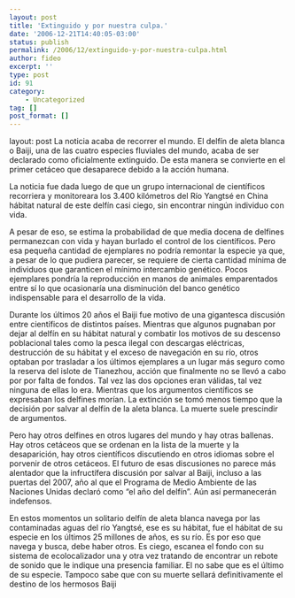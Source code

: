 ```yaml
---
layout: post
title: 'Extinguido y por nuestra culpa.'
date: '2006-12-21T14:40:05-03:00'
status: publish
permalink: /2006/12/extinguido-y-por-nuestra-culpa.html
author: fideo
excerpt: ''
type: post
id: 91
category:
    - Uncategorized
tag: []
post_format: []
---
```

layout: post
La noticia acaba de recorrer el mundo. El delfín de aleta blanca o Baiji, una de las cuatro especies fluviales del mundo, acaba de ser declarado como oficialmente extinguido. De esta manera se convierte en el primer cetáceo que desaparece debido a la acción humana.

La noticia fue dada luego de que un grupo internacional de científicos recorriera y monitoreara los 3.400 kilómetros del Río Yangtsé en China hábitat natural de este delfín casi ciego, sin encontrar ningún individuo con vida.

A pesar de eso, se estima la probabilidad de que media docena de delfines permanezcan con vida y hayan burlado el control de los científicos. Pero esa pequeña cantidad de ejemplares no podría remontar la especie ya que, a pesar de lo que pudiera parecer, se requiere de cierta cantidad mínima de individuos que garanticen el mínimo intercambio genético. Pocos ejemplares pondría la reproducción en manos de animales emparentados entre sí lo que ocasionaría una disminución del banco genético indispensable para el desarrollo de la vida.

Durante los últimos 20 años el Baiji fue motivo de una gigantesca discusión entre científicos de distintos países. Mientras que algunos pugnaban por dejar al delfín en su hábitat natural y combatir los motivos de su descenso poblacional tales como la pesca ilegal con descargas eléctricas, destrucción de su hábitat y el exceso de navegación en su río, otros optaban por trasladar a los últimos ejemplares a un lugar más seguro como la reserva del islote de Tianezhou, acción que finalmente no se llevó a cabo por por falta de fondos. Tal vez las dos opciones eran válidas, tal vez ninguna de ellas lo era. Mientras que los argumentos científicos se expresaban los delfines morían. La extinción se tomó menos tiempo que la decisión por salvar al delfín de la aleta blanca. La muerte suele prescindir de argumentos.

Pero hay otros delfines en otros lugares del mundo y hay otras ballenas. Hay otros cetáceos que se ordenan en la lista de la muerte y la desaparición, hay otros científicos discutiendo en otros idiomas sobre el porvenir de otros cetáceos. El futuro de esas discusiones no parece más alentador que la infructífera discusión por salvar al Baiji, incluso a las puertas del 2007, año al que el Programa de Medio Ambiente de las Naciones Unidas declaró como “el año del delfín”. Aún así permanecerán indefensos.

En estos momentos un solitario delfín de aleta blanca navega por las contaminadas aguas del río Yangtsé, ese es su hábitat, fue el hábitat de su especie en los últimos 25 millones de años, es su río. Es por eso que navega y busca, debe haber otros. Es ciego, escanea el fondo con su sistema de ecolocalizador una y otra vez tratando de encontrar un rebote de sonido que le indique una presencia familiar. El no sabe que es el último de su especie. Tampoco sabe que con su muerte sellará definitivamente el destino de los hermosos Baiji